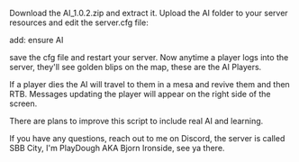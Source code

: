Download the AI_1.0.2.zip and extract it. Upload the AI folder to your server resources and edit the server.cfg file:

add:
ensure AI

save the cfg file and restart your server. Now anytime a player logs into the server, they'll see golden blips on the map, these are the AI Players.

If a player dies the AI will travel to them in a mesa and revive them and then RTB. Messages updating the player will appear on the right side 
of the screen.

There are plans to improve this script to include real AI and learning. 

If you have any questions, reach out to me on Discord, the server is called SBB City, I'm PlayDough AKA Bjorn Ironside, see ya there.
